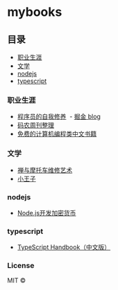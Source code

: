 # mybooks

## 目录
- [职业生涯](#职业生涯)
- [文学](#文学)
- [nodejs](#nodejs)
- [typescript](#typescript)


### 职业生涯
- [程序员的自我修养](https://leohxj.gitbooks.io/a-programmer-prepares/content/)
  - [掘金 blog](https://juejin.im/entry/5ab789536fb9a028d5671227)
- [码农周刊整理](https://github.com/nemoTyrant/manong)
- [免费的计算机编程类中文书籍](https://github.com/justjavac/free-programming-books-zh_CN)

### 文学
- [禅与摩托车维修艺术](https://fairyly.github.io/daily-perception/2018-04/%E7%A6%85%E4%B8%8E%E6%91%A9%E6%89%98%E8%BD%A6%E7%BB%B4%E4%BF%AE%E8%89%BA%E6%9C%AF.pdf)
- [小王子](https://fairyly.github.io/daily-perception/201805/%E5%B0%8F%E7%8E%8B%E5%AD%90.pdf)

### nodejs
- [Node.js开发加密货币](https://fairyly.gitbooks.io/node-js-blockchain-dev/content/)


### typescript
- [TypeScript Handbook（中文版）](https://zhongsp.gitbooks.io/typescript-handbook/content/)













### License
MIT ©
